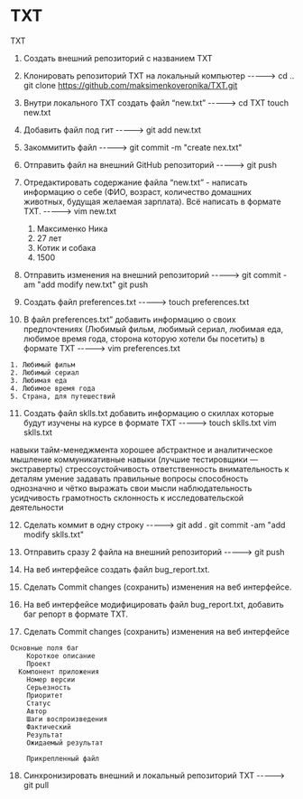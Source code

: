 # TXT
TXT
 1. Создать внешний репозиторий c названием TXT
 2. Клонировать репозиторий TXT на локальный компьютер
-----> cd ..
       git clone https://github.com/maksimenkoveronika/TXT.git

 3. Внутри локального TXT создать файл “new.txt”
-----> cd TXT
       touch new.txt
       
 4. Добавить файл под гит
-----> git add new.txt

 5. Закоммитить файл
-----> git commit -m "create nex.txt"

 6. Отправить файл на внешний GitHub репозиторий
-----> git push

 7. Отредактировать содержание файла “new.txt” - написать информацию о себе (ФИО, возраст, количество домашних животных, будущая желаемая зарплата). Всё написать в формате TXT.
-----> vim new.txt

	1) Максименко Ника
	2) 27 лет
	3) Котик и собака
	4) 1500

 8. Отправить изменения на внешний репозиторий
-----> git commit -am "add modify new.txt"
       git push

 9. Создать файл preferences.txt
-----> touch preferences.txt

 10. В файл preferences.txt” добавить информацию о своих предпочтениях (Любимый фильм, любимый сериал, любимая еда, любимое время года, сторона которую хотели бы посетить) в формате TXT
-----> vim preferences.txt

	1. Любимый фильм
	2. Любимый сериал
	3. Любимая еда
	4. Любимое время года
	5. Страна, для путешествий

 11. Создать файл sklls.txt добавить информацию о скиллах которые будут изучены на курсе в формате TXT
-----> touch sklls.txt
       vim sklls.txt

навыки тайм-менеджмента
хорошее 
абстрактное и аналитическое мышление
коммуникативные навыки (лучшие тестировщики — экстраверты)
стрессоустойчивость
ответственность
внимательность к деталям
умение 
задавать правильные вопросы
способность однозначно и чётко выражать свои мысли
наблюдательность
усидчивость
грамотность
склонность к исследовательской деятельности


 12. Сделать коммит в одну строку
-----> git add .
       git commit -am "add modify sklls.txt"

 13. Отправить сразу 2 файла на внешний репозиторий
-----> git push

 14. На веб интерфейсе создать файл bug_report.txt.
 15. Сделать Commit changes (сохранить) изменения на веб интерфейсе.
 16. На веб интерфейсе модифицировать файл bug_report.txt, добавить баг репорт в формате TXT.
 17. Сделать Commit changes (сохранить) изменения на веб интерфейсе

	Основные поля баг
  		Короткое описание
  		Проект 
      Компонент приложения
   		Номер версии 
    	Серьезность 
  		Приоритет 
  		Статус 
  		Автор
  		Шаги воспроизведения
  		Фактический 
	  	Результат 
  		Ожидаемый результат 
  
		Прикрепленный файл
 18. Синхронизировать внешний и локальный репозиторий TXT
-----> git pull
